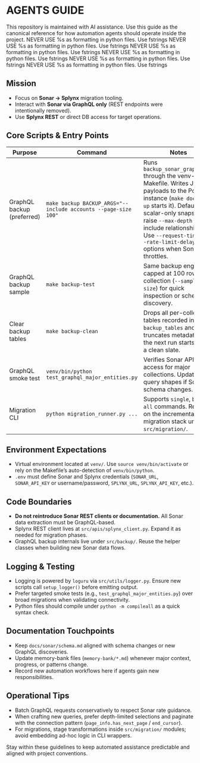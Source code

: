 
# AGENTS GUIDE

This repository is maintained with AI assistance. Use this guide as the canonical reference for how automation agents should operate inside the project.
NEVER USE %s as formatting in python files. Use fstrings
NEVER USE %s as formatting in python files. Use fstrings
NEVER USE %s as formatting in python files. Use fstrings
NEVER USE %s as formatting in python files. Use fstrings
NEVER USE %s as formatting in python files. Use fstrings
NEVER USE %s as formatting in python files. Use fstrings


## Mission
- Focus on **Sonar → Splynx** migration tooling.
- Interact with **Sonar via GraphQL only** (REST endpoints were intentionally removed).
- Use **Splynx REST** or direct DB access for target operations.

## Core Scripts & Entry Points
| Purpose | Command | Notes |
| --- | --- | --- |
| GraphQL backup (preferred) | `make backup BACKUP_ARGS="--include accounts --page-size 100"` | Runs `backup_sonar_graphql.py` through the venv-aware Makefile. Writes JSON payloads to the Postgres instance (`make docker-up` starts it). Defaults to scalar-only snapshots; raise `--max-depth` to include relationships. Use `--request-timeout`/`--rate-limit-delay` options when Sonar throttles. |
| GraphQL backup sample | `make backup-test` | Same backup engine but capped at 100 rows per collection (`--sample-size`) for quick inspection or schema discovery. |
| Clear backup tables | `make backup-clean` | Drops all per-collection tables recorded in `backup_tables` and truncates metadata so the next run starts from a clean slate. |
| GraphQL smoke test | `venv/bin/python test_graphql_major_entities.py` | Verifies Sonar API access for major collections. Update query shapes if Sonar schema changes. |
| Migration CLI | `python migration_runner.py ...` | Supports `single`, `batch`, `all` commands. Relies on the incremental migration stack under `src/migration/`. |

## Environment Expectations
- Virtual environment located at `venv/`. Use `source venv/bin/activate` or rely on the Makefile’s auto-detection of `venv/bin/python`.
- `.env` must define Sonar and Splynx credentials (`SONAR_URL`, `SONAR_API_KEY` or username/password, `SPLYNX_URL`, `SPLYNX_API_KEY`, etc.).

## Code Boundaries
- **Do not reintroduce Sonar REST clients or documentation.** All Sonar data extraction must be GraphQL-based.
- Splynx REST client lives at `src/apis/splynx_client.py`. Expand it as needed for migration phases.
- GraphQL backup internals live under `src/backup/`. Reuse the helper classes when building new Sonar data flows.

## Logging & Testing
- Logging is powered by `loguru` via `src/utils/logger.py`. Ensure new scripts call `setup_logger()` before emitting output.
- Prefer targeted smoke tests (e.g., `test_graphql_major_entities.py`) over broad migrations when validating connectivity.
- Python files should compile under `python -m compileall` as a quick syntax check.

## Documentation Touchpoints
- Keep `docs/sonar/schema.md` aligned with schema changes or new GraphQL discoveries.
- Update memory-bank files (`memory-bank/*.md`) whenever major context, progress, or patterns change.
- Record new automation workflows here if agents gain new responsibilities.

## Operational Tips
- Batch GraphQL requests conservatively to respect Sonar rate guidance.
- When crafting new queries, prefer depth-limited selections and paginate with the connection pattern (`page_info.has_next_page` / `end_cursor`).
- For migrations, stage transformations inside `src/migration/` modules; avoid embedding ad-hoc logic in CLI wrappers.

Stay within these guidelines to keep automated assistance predictable and aligned with project conventions.
